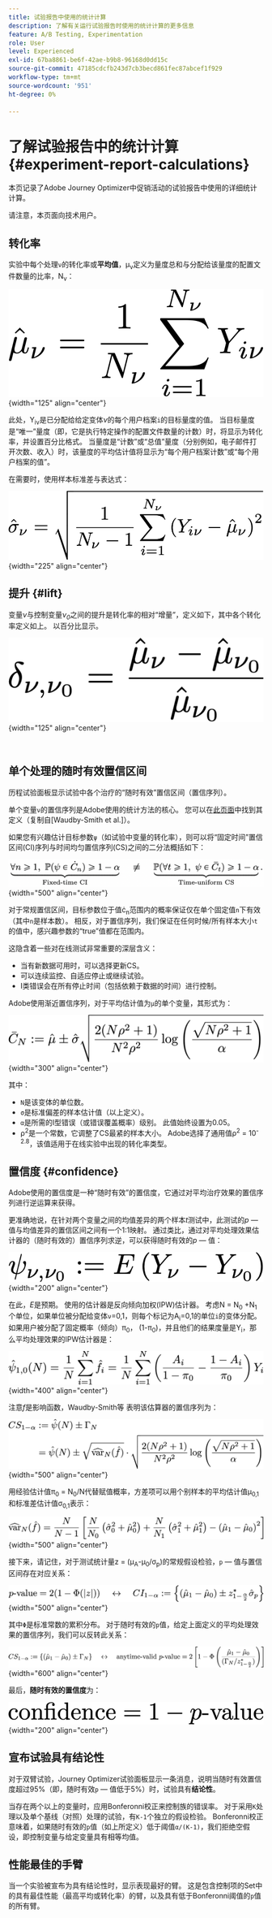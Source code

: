 ```yaml
---
title: 试验报告中使用的统计计算
description: 了解有关运行试验报告时使用的统计计算的更多信息
feature: A/B Testing, Experimentation
role: User
level: Experienced
exl-id: 67ba8861-be6f-42ae-b9b8-96168d0dd15c
source-git-commit: 47185cdcfb243d7cb3becd861fec87abcef1f929
workflow-type: tm+mt
source-wordcount: '951'
ht-degree: 0%

---
```


# 了解试验报告中的统计计算 {#experiment-report-calculations}

本页记录了Adobe Journey Optimizer中促销活动的试验报告中使用的详细统计计算。

请注意，本页面向技术用户。

## 转化率

实验中每个处理`ν`的转化率或&#x200B;**平均值**，μ<sub>ν</sub>定义为量度总和与分配给该量度的配置文件数量的比率，N<sub>ν</sub>：

![](assets/statistical_1.png){width="125" align="center"}

此处，Y<sub>iν</sub>是已分配给给定变体&#x200B;*ν*&#x200B;的每个用户档案`i`的目标量度的值。 当目标量度是“唯一”量度（即，它是执行特定操作的配置文件数量的计数）时，将显示为转化率，并设置百分比格式。 当量度是“计数”或“总值”量度（分别例如，电子邮件打开次数、收入）时，该量度的平均估计值将显示为“每个用户档案计数”或“每个用户档案的值”。

在需要时，使用样本标准差与表达式：

![](assets/statistical_2.png){width="225" align="center"}

## 提升 {#lift}

变量&#x200B;*ν*&#x200B;与控制变量&#x200B;*ν<sub>0</sub>*&#x200B;之间的提升是转化率的相对“增量”，定义如下，其中各个转化率定义如上。 以百分比显示。

![](assets/statistical_3.png){width="125" align="center"}

</br>

## 单个处理的随时有效置信区间

历程试验面板显示试验中各个治疗的“随时有效”置信区间（置信序列）。

单个变量`ν`的置信序列是Adobe使用的统计方法的核心。 您可以在[此页面](https://doi.org/10.48550/arXiv.2103.06476)中找到其定义（复制自[Waudby-Smith et al.]）。

如果您有兴趣估计目标参数`ψ`（如试验中变量的转化率），则可以将“固定时间”置信区间(CI)序列与时间均匀置信序列(CS)之间的二分法概括如下：

![](assets/statistical_4.png){width="500" align="center"}

对于常规置信区间，目标参数位于值ċ<sub>n</sub>范围内的概率保证仅在单个固定值`n`下有效（其中`n`是样本数）。 相反，对于置信序列，我们保证在任何时候/所有样本大小`t`的值中，感兴趣参数的“true”值都在范围内。

这隐含着一些对在线测试非常重要的深层含义：

* 当有新数据可用时，可以选择更新CS。
* 可以连续监控、自适应停止或继续试验。
* I类错误会在所有停止时间（包括依赖于数据的时间）进行控制。

Adobe使用渐近置信序列，对于平均估计值为`μ`的单个变量，其形式为：

![](assets/statistical_5.png){width="300" align="center"}

其中：

* `N`是该变体的单位数。
* `σ`是标准偏差的样本估计值（以上定义）。
* `α`是所需的I型错误（或错误覆盖概率）级别。 此值始终设置为0.05。
* ρ<sup>2</sup>是一个常数，它调整了CS最紧的样本大小。 Adobe选择了通用值ρ<sup>2</sup> = 10<sup>-2.8</sup>，该值适用于在线实验中出现的转化率类型。

## 置信度 {#confidence}

Adobe使用的置信度是一种“随时有效”的置信度，它通过对平均治疗效果的置信序列进行逆运算来获得。

更准确地说，在针对两个变量之间的均值差异的两个样本&#x200B;*t*&#x200B;测试中，此测试的&#x200B;*p* — 值与均值差异的置信区间之间有一个1:1映射。 通过类比，通过对平均处理效果估计器的（随时有效的）置信序列求逆，可以获得随时有效的&#x200B;*p* — 值：

![](assets/statistical_6.png){width="200" align="center"}

在此，*E*&#x200B;是预期。 使用的估计器是反向倾向加权(IPW)估计器。 考虑N = N<sub>0</sub> +N<sub>1</sub>个单位，如果单位被分配给变体`ν`=0,1，则每个标记为A<sub>i</sub>=0,1的单位`i`的变体分配。 如果用户被分配了固定概率（倾向）π<sub>0</sub>， (1-π<sub>0</sub>)，并且他们的结果度量是Y<sub>i</sub>，那么平均处理效果的IPW估计器是：

![](assets/statistical_12.png){width="400" align="center"}

注意&#x200B;*f*&#x200B;是影响函数，Waudby-Smith等 表明该估算器的置信序列为：

![](assets/statistical_7.png){width="500" align="center"}

用经验估计值π<sub>0</sub> = N<sub>0</sub>/N代替赋值概率，方差项可以用个别样本的平均估计值μ<sub>0,1</sub>和标准差估计值σ<sub>0,1</sub>表示：

![](assets/statistical_8.png){width="500" align="center"}

接下来，请记住，对于测试统计量z = (μ<sub>A</sub>-μ<sub>0</sub>/σ<sub>p</sub>)的常规假设检验，`p` — 值与置信区间存在对应关系：

![](assets/statistical_9.png){width="500" align="center"}

其中`Φ`是标准常数的累积分布。 对于随时有效的`p`值，给定上面定义的平均处理效果的置信序列，我们可以反转此关系：

![](assets/statistical_10.png){width="600" align="center"}

最后，**随时有效的置信度**&#x200B;为：

![](assets/statistical_11.png){width="200" align="center"}

## 宣布试验具有结论性

对于双臂试验，Journey Optimizer试验面板显示一条消息，说明当随时有效置信度超过95%（即，随时有效`p` — 值低于5%）时，试验具有&#x200B;**结论性**。

当存在两个以上的变量时，应用Bonferonni校正来控制族的错误率。 对于采用`K`处理以及单个基线（对照）处理的试验，有`K-1`个独立的假设检验。 Bonferonni校正意味着，如果随时有效的`p`值（如上所定义）低于阈值`α/(K-1)`，我们拒绝空假设，即控制变量与给定变量具有相等均值。

## 性能最佳的手臂

当一个实验被宣布为具有结论性时，显示表现最好的臂。 这是包含控制项的Set中的具有最佳性能（最高平均或转化率）的臂，以及具有低于Bonferonni阈值的`p`值的所有臂。
